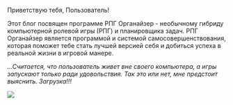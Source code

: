 <!--
Title: О Блоге
PostId: 8989519515755496292
Published: true
-->

Приветствую тебя, Пользователь!

Этот блог посвящен программе РПГ Органайзер - необычному гибриду компьютерной ролевой игры (РПГ) и планировщика задач. РПГ Органайзер является программой и системой самосовершенствования, которая поможет тебе стать лучшей версией себя и добиться успеха в реальной жизни в игровой манере.

_...Считается, что пользователь живет вне своего компьютера, а игры запускают только ради удовольствия. Так это или нет, мне предстоит выяснить. Загрузка!!!_

![](https://cdn.jsdelivr.net/gh/pashkas/rpgorganizerblog/20220519_1.png)